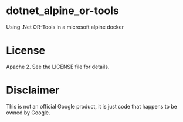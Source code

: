 # dotnet_alpine_or-tools
Using .Net OR-Tools in a microsoft alpine docker

# License

Apache 2. See the LICENSE file for details.

# Disclaimer

This is not an official Google product, it is just code that happens to be
owned by Google.
